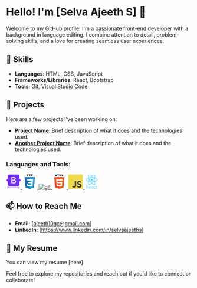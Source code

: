 # Hello! I'm [Selva Ajeeth S] 👋

Welcome to my GitHub profile! I'm a passionate front-end developer with a background in language editing. I combine attention to detail, problem-solving skills, and a love for creating seamless user experiences.

## 🔧 Skills
- **Languages**: HTML, CSS, JavaScript
- **Frameworks/Libraries**: React, Bootstrap
- **Tools**: Git, Visual Studio Code

## 🚀 Projects
Here are a few projects I've been working on:

- **[Project Name](link)**: Brief description of what it does and the technologies used.
- **[Another Project Name](link)**: Brief description of what it does and the technologies used.


<h3 align="left">Languages and Tools:</h3>
<p align="left"> <a href="https://getbootstrap.com" target="_blank" rel="noreferrer"> <img src="https://raw.githubusercontent.com/devicons/devicon/master/icons/bootstrap/bootstrap-plain-wordmark.svg" alt="bootstrap" width="40" height="40"/> </a> <a href="https://www.w3schools.com/css/" target="_blank" rel="noreferrer"> <img src="https://raw.githubusercontent.com/devicons/devicon/master/icons/css3/css3-original-wordmark.svg" alt="css3" width="40" height="40"/> </a> <a href="https://git-scm.com/" target="_blank" rel="noreferrer"> <img src="https://www.vectorlogo.zone/logos/git-scm/git-scm-icon.svg" alt="git" width="40" height="40"/> </a> <a href="https://www.w3.org/html/" target="_blank" rel="noreferrer"> <img src="https://raw.githubusercontent.com/devicons/devicon/master/icons/html5/html5-original-wordmark.svg" alt="html5" width="40" height="40"/> </a> <a href="https://developer.mozilla.org/en-US/docs/Web/JavaScript" target="_blank" rel="noreferrer"> <img src="https://raw.githubusercontent.com/devicons/devicon/master/icons/javascript/javascript-original.svg" alt="javascript" width="40" height="40"/> </a> <a href="https://reactjs.org/" target="_blank" rel="noreferrer"> <img src="https://raw.githubusercontent.com/devicons/devicon/master/icons/react/react-original-wordmark.svg" alt="react" width="40" height="40"/> </a> </p>


## 📫 How to Reach Me
- **Email**: [ajeeth10gc@gmail.com]
- **LinkedIn**: [https://www.linkedin.com/in/selvaajeeths]

## 📄 My Resume
You can view my resume [here].

Feel free to explore my repositories and reach out if you'd like to connect or collaborate!

